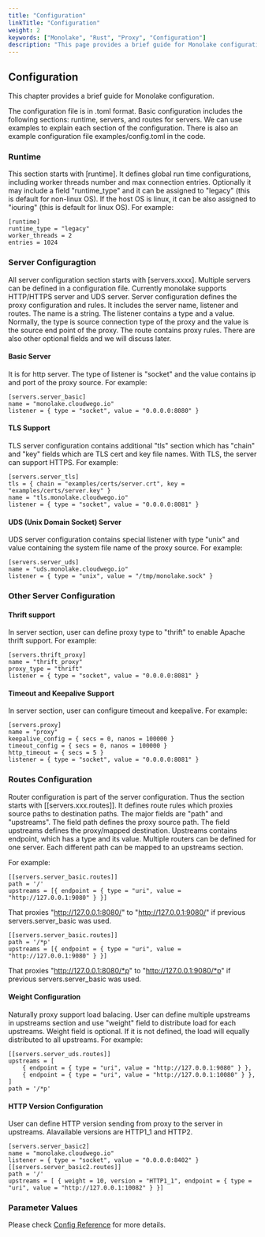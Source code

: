 ```yaml
---
title: "Configuration"
linkTitle: "Configuration"
weight: 2
keywords: ["Monolake", "Rust", "Proxy", "Configuration"]
description: "This page provides a brief guide for Monolake configuration"
---
```

## Configuration

This chapter provides a brief guide for Monolake configuration.

The configuration file is in .toml format. Basic configuration includes the following sections: runtime, servers, and routes for servers. We can use examples to explain each section of the configuration. There is also an example configuration file examples/config.toml in the code.

### Runtime

This section starts with [runtime]. It defines global run time configurations, including worker threads number and max connection entries. Optionally it may include a field "runtime_type" and it can be assigned to "legacy" (this is default for non-linux OS). If the host OS is linux, it can be also assigned to "iouring" (this is default for linux OS). For example:

```markup
[runtime]
runtime_type = "legacy"
worker_threads = 2
entries = 1024
```

### Server Configuragtion

All server configuration section starts with [servers.xxxx]. Multiple servers can be defined in a configuration file. Currently monolake supports HTTP/HTTPS server and UDS server. Server configuration defines the proxy configuration and rules. It includes the server name, listener and routes. The name is a string. The listener contains a type and a value. Normally, the type is source connection type of the proxy and the value is the source end point of the proxy. The route contains proxy rules. There are also other optional fields and we will discuss later.

#### Basic Server

It is for http server. The type of listener is "socket" and the value contains ip and port of the proxy source. For example:

```markup
[servers.server_basic]
name = "monolake.cloudwego.io"
listener = { type = "socket", value = "0.0.0.0:8080" }
```

#### TLS Support

TLS server configuration contains additional "tls" section which has "chain" and "key" fields which are TLS cert and key file names. With TLS, the server can support HTTPS. For example:

```markup
[servers.server_tls]
tls = { chain = "examples/certs/server.crt", key = "examples/certs/server.key" }
name = "tls.monolake.cloudwego.io"
listener = { type = "socket", value = "0.0.0.0:8081" }
```

#### UDS (Unix Domain Socket) Server

UDS server configuration contains special listener with type "unix" and value containing the system file name of the proxy source. For example:

```markup
[servers.server_uds]
name = "uds.monolake.cloudwego.io"
listener = { type = "unix", value = "/tmp/monolake.sock" }
```

### Other Server Configuration

#### Thrift support

In server section, user can define proxy type to "thrift" to enable Apache thrift support. For example:

```markup
[servers.thrift_proxy]
name = "thrift_proxy"
proxy_type = "thrift"
listener = { type = "socket", value = "0.0.0.0:8081" }
```

#### Timeout and Keepalive Support

In server section, user can configure timeout and keepalive. For example:

```markup
[servers.proxy]
name = "proxy"
keepalive_config = { secs = 0, nanos = 100000 }
timeout_config = { secs = 0, nanos = 100000 }
http_timeout = { secs = 5 }
listener = { type = "socket", value = "0.0.0.0:8081" }
```

### Routes Configuration

Router configuration is part of the server configuration. Thus the section starts with [[servers.xxx.routes]]. It defines route rules which proxies source paths to destination paths. The major fields are "path" and "upstreams". The field path defines the proxy source path. The field upstreams defines the proxy/mapped destination. Upstreams contains endpoint, which has a type and its value. Multiple routers can be defined for one server. Each different path can be mapped to an upstreams section.

For example:

```markup
[[servers.server_basic.routes]]
path = '/'
upstreams = [{ endpoint = { type = "uri", value = "http://127.0.0.1:9080" } }]
```

That proxies "http://127.0.0.1:8080/" to "http://127.0.0.1:9080/" if previous servers.server_basic was used.

```markup
[[servers.server_basic.routes]]
path = '/*p'
upstreams = [{ endpoint = { type = "uri", value = "http://127.0.0.1:9080" } }]
```

That proxies "http://127.0.0.1:8080/*p" to "http://127.0.0.1:9080/*p" if previous servers.server_basic was used.

#### Weight Configuration

Naturally proxy support load balacing. User can define multiple upstreams in upstreams section and use "weight" field to distribute load for each upstreams. Weight field is optional. If it is not defined, the load will equally distributed to all upstreams. For example:

```markup
[[servers.server_uds.routes]]
upstreams = [
    { endpoint = { type = "uri", value = "http://127.0.0.1:9080" } },
    { endpoint = { type = "uri", value = "http://127.0.0.1:10080" } },
]
path = '/*p'
```

#### HTTP Version Configuration

User can define HTTP version sending from proxy to the server in upstreams. Alavailable versions are HTTP1_1 and HTTP2.

```markup
[servers.server_basic2]
name = "monolake.cloudwego.io"
listener = { type = "socket", value = "0.0.0.0:8402" }
[[servers.server_basic2.routes]]
path = '/'
upstreams = [ { weight = 10, version = "HTTP1_1", endpoint = { type = "uri", value = "http://127.0.0.1:10082" } }]
```

### Parameter Values

Please check [Config Reference](../Reference/_index.md) for more details.
